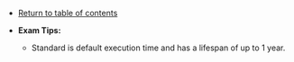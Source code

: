 * [Return to table of contents](../../../README.md)

* **Exam Tips:**
  * Standard is default execution time and has a lifespan of up to 1 year.